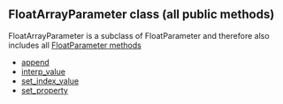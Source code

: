 ## FloatArrayParameter class (all public methods)

FloatArrayParameter is a subclass of FloatParameter and therefore also includes all [FloatParameter methods](FloatParameter.md)

* [append](FloatArrayParameter.append)
* [interp_value](FloatArrayParameter.interp_value)
* [set_index_value](FloatArrayParameter.set_index_value)
* [set_property](FloatArrayParameter.set_property)
